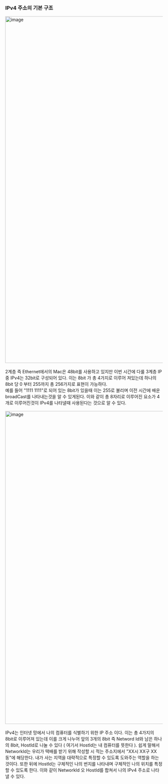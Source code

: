 ### IPv4 주소의 기본 구조
<img width="1110" alt="image" src="https://github.com/mo2-Study-Group/StudyGroup/assets/107467750/d8d05cc4-5f34-44f5-881d-fa0e363b9876"><br/>
<br/>
2계층 즉 Ethernet에서의 Mac은 48bit를 사용하고 있지만 이번 시간에 다룰 3계층 IP 중 IPv4는 32bit로 구성되어 있다. 이는 8bit 가 총 4가지로 이루어 져있는데 
하나의 8bit 당 0 부터 255까지 총 256가지로 표현이 가능하다.<br/>
예를 들어 "1111 1111"로 되어 있는 8bit가 있을때 이는 255로 불리며 이전 시간에 배운 broadCast를 나타내는것을 알 수 있게된다. 이와 같이 총 8자리로 이루어진 요소가 4개로 이루어진것이
IPv4를 나타낼때 사용된다는 것으로 알 수 있다.<br/>
<br/>
<img width="1002" alt="image" src="https://github.com/mo2-Study-Group/StudyGroup/assets/107467750/a95e03f1-5538-4308-a673-4e5ca03a4a71"><br/>
<br/>
IPv4는 인터넷 망에서 나의 컴퓨터를 식별하기 위한 IP 주소 이다. 이는 총 4가지의 8bit로 이루어져 있는데
이를 크게 나누어 앞의 3개의 8bit 즉 Netword Id와 남은 하나의 8bit, HostId로 나눌 수 있다 ( 여기서 HostId는 내 컴퓨터를 뜻한다 ).
쉽게 말해서 NetworkId는 우리가 택배를 받기 위해 작성할 시 적는 주소지에서 "XX시 XX구 XX동"에 해당한다. 내가 사는 지역을 대략적으로 특정할 수 있도록 도와주는 역할을 하는 것이다.
또한 뒤에 HostId는 구체적인 나의 번지를 나타내며 구체적인 나의 위치를 특정 할 수 있도록 한다. 이와 같이 NetworkId 오 HostId를 합쳐서 나의 IPv4 주소로 나타낼 수 있다.
